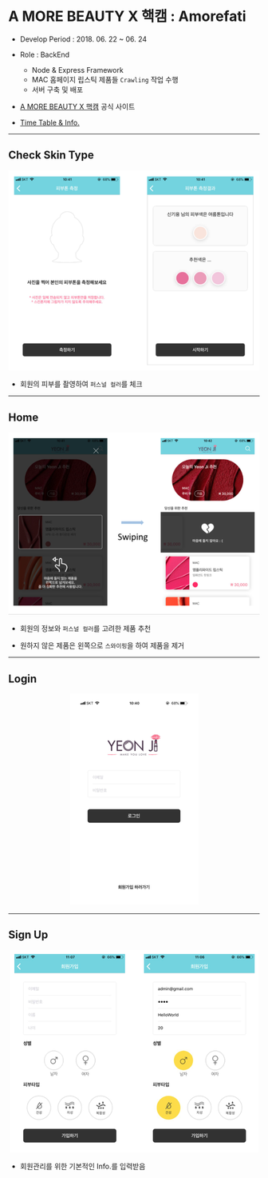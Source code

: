 # A MORE BEAUTY X 핵캠 : Amorefati

* Develop Period : 2018. 06. 22 ~ 06. 24

* Role : BackEnd
    - Node & Express Framework
    - MAC 홈페이지 립스틱 제품들 `Crawling` 작업 수행
    - 서버 구축 및 배포
    
* [A MORE BEAUTY X 핵캠](http://www.jccei.kr/event/all.htm?act=view&seq=226) 공식 사이트

* [Time Table & Info.](https://goodgid.github.io/Jeju-Hackathon/)

---



## Check Skin Type

<center><img src="https://github.com/goodGid/Amorefati/blob/master/public_resource/check_skin_type.png" /></center>

* 회원의 피부를 촬영하여 `퍼스널 컬러`를 체크

---

## Home 

<center><img src="https://github.com/goodGid/Amorefati/blob/master/public_resource/home.png" /></center>

* 회원의 정보와 `퍼스널 컬러`를 고려한 제품 추천

* 원하지 않은 제품은 왼쪽으로 `스와이핑`을 하여 제품을 제거 

---


## Login

<center><img src="https://github.com/goodGid/Amorefati/blob/master/public_resource/login.png" /></center>


---

## Sign Up 

<center><img src="https://github.com/goodGid/Amorefati/blob/master/public_resource/signup.png" /></center>

* 회원관리를 위한 기본적인 Info.를 입력받음 


